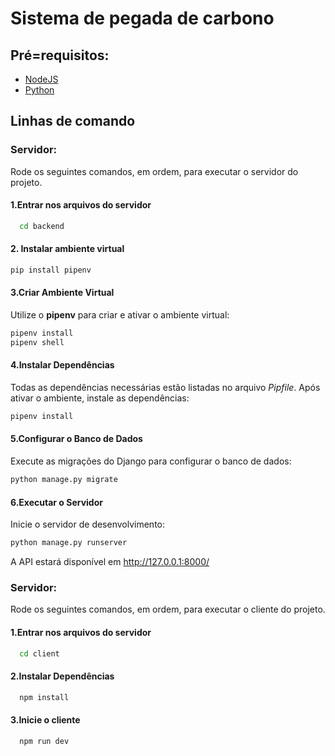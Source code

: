 # Sistema de pegada de carbono

## Pré=requisitos:
- [NodeJS](https://nodejs.org/pt-br/download)
- [Python](https://www.python.org/downloads/)

## Linhas de comando

### Servidor:
Rode os seguintes comandos, em ordem, para executar o servidor do projeto.

#### 1.Entrar nos arquivos do servidor
```bash
  cd backend
```

#### 2. Instalar ambiente virtual
```bash
pip install pipenv
```

#### 3.Criar Ambiente Virtual
Utilize o **pipenv** para criar e ativar o ambiente virtual:
```bash
pipenv install
pipenv shell
```

#### 4.Instalar Dependências
Todas as dependências necessárias estão listadas no arquivo *Pipfile*. Após ativar o ambiente, instale as dependências:
```bash
pipenv install
```

#### 5.Configurar o Banco de Dados
Execute as migrações do Django para configurar o banco de dados:
```bash
python manage.py migrate
```

#### 6.Executar o Servidor
Inicie o servidor de desenvolvimento:
```bash
python manage.py runserver
```
A API estará disponível em http://127.0.0.1:8000/

### Servidor:
Rode os seguintes comandos, em ordem, para executar o cliente do projeto.

#### 1.Entrar nos arquivos do servidor
```bash
  cd client
```

#### 2.Instalar Dependências
```bash
  npm install
```

#### 3.Inicie o cliente
```bash
  npm run dev
```
